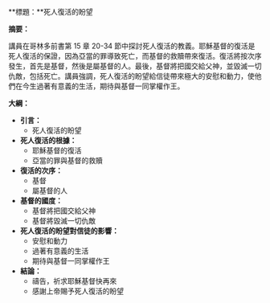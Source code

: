 **標題：**死人復活的盼望

**摘要：**

講員在哥林多前書第 15 章 20-34 節中探討死人復活的教義。耶穌基督的復活是死人復活的保證，因為亞當的罪導致死亡，而基督的救贖帶來復活。復活將按次序發生，首先是基督，然後是屬基督的人。最後，基督將把國交給父神，並毀滅一切仇敵，包括死亡。講員強調，死人復活的盼望給信徒帶來極大的安慰和動力，使他們在今生過著有意義的生活，期待與基督一同掌權作王。

**大綱：**

* **引言：**
    * 死人復活的盼望
* **死人復活的根據：**
    * 耶穌基督的復活
    * 亞當的罪與基督的救贖
* **復活的次序：**
    * 基督
    * 屬基督的人
* **基督的國度：**
    * 基督將把國交給父神
    * 基督將毀滅一切仇敵
* **死人復活的盼望對信徒的影響：**
    * 安慰和動力
    * 過著有意義的生活
    * 期待與基督一同掌權作王
* **結論：**
    * 禱告，祈求耶穌基督快再來
    * 感謝上帝賜予死人復活的盼望